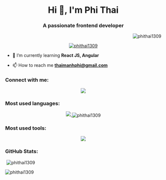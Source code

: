 <h1 align="center">Hi 👋, I'm Phi Thai</h1>
<h3 align="center">A passionate frontend developer</h3>

<p align="right"> <img src="https://komarev.com/ghpvc/?username=phithai1309&label=Profile%20views&color=0e75b6&style=flat" alt="phithai1309" /> </p>

<p align="center"> <a href="https://github.com/ryo-ma/github-profile-trophy"><img src="https://github-profile-trophy.vercel.app/?username=phithai1309&rank=SECRET,SSS,SS,S,AAA,AA,A,B&column=3&margin-w=15&margin-h=15" alt="phithai1309" /></a> </p>

- 🌱 I’m currently learning **React JS, Angular**

- 📫 How to reach me **thaimanhphi@gmail.com**

<h3 align="left">Connect with me:</h3>
<p align="center">
  <a href="https://linkedin.com/in/phi-thai" target="blank">
    <img src="https://skillicons.dev/icons?i=linkedin&theme=light" />
    </a>
</p>

<h3 align="left">Most used languages: </h3>
<p align="center">
  <a href="https://skillicons.dev">
    <img src="https://skillicons.dev/icons?i=java,swift,html,css,js,firebase,spring,sqlite&theme=light" />
  </a>
  <img align="center" src="https://github-readme-stats.vercel.app/api/top-langs?username=phithai1309&show_icons=true&locale=en&layout=compact" alt="phithai1309" />
</p>

<h3 align="left">Most used tools: </h3>
<p align="center">
  <a href="https://skillicons.dev">
    <img src="https://skillicons.dev/icons?i=git,figma,idea,vscode,androidstudio,xd&theme=light" />
  </a>
</p>

<h3 align="left">GitHub Stats: </h3>
<p>&nbsp;<img align="center" src="https://github-readme-stats.vercel.app/api?username=phithai1309&show_icons=true&locale=en" alt="phithai1309" /></p>
<p><img align="center" src="https://github-readme-streak-stats.herokuapp.com/?user=phithai1309&" alt="phithai1309" /></p>

